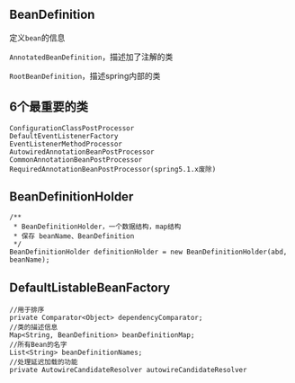 ## BeanDefinition

定义`bean`的信息

`AnnotatedBeanDefinition`，描述加了注解的类

`RootBeanDefinition`，描述spring内部的类



## 6个最重要的类

```
ConfigurationClassPostProcessor
DefaultEventListenerFactory
EventListenerMethodProcessor
AutowiredAnnotationBeanPostProcessor
CommonAnnotationBeanPostProcessor
RequiredAnnotationBeanPostProcessor(spring5.1.x废除)
```
## BeanDefinitionHolder

```
/**
 * BeanDefinitionHolder，一个数据结构，map结构
 * 保存 beanName、BeanDefinition
 */
BeanDefinitionHolder definitionHolder = new BeanDefinitionHolder(abd, beanName);
```

## DefaultListableBeanFactory

```
//用于排序
private Comparator<Object> dependencyComparator;
//类的描述信息
Map<String, BeanDefinition> beanDefinitionMap;
//所有Bean的名字
List<String> beanDefinitionNames;
//处理延迟加载的功能
private AutowireCandidateResolver autowireCandidateResolver 
```